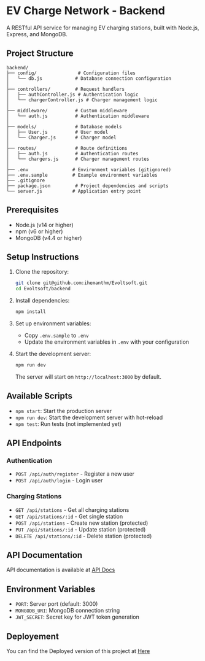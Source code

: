 # EV Charge Network - Backend

A RESTful API service for managing EV charging stations, built with Node.js, Express, and MongoDB.

## Project Structure

```
backend/
├── config/               # Configuration files
│   └── db.js            # Database connection configuration
│
├── controllers/         # Request handlers
│   ├── authController.js # Authentication logic
│   └── chargerController.js # Charger management logic
│
├── middleware/          # Custom middleware
│   └── auth.js          # Authentication middleware
│
├── models/              # Database models
│   ├── User.js          # User model
│   └── Charger.js       # Charger model
│
├── routes/              # Route definitions
│   ├── auth.js          # Authentication routes
│   └── chargers.js      # Charger management routes
│
├── .env                # Environment variables (gitignored)
├── .env.sample         # Example environment variables
├── .gitignore
├── package.json         # Project dependencies and scripts
└── server.js           # Application entry point
```

## Prerequisites

- Node.js (v14 or higher)
- npm (v6 or higher)
- MongoDB (v4.4 or higher)

## Setup Instructions

1. Clone the repository:
   ```bash
   git clone git@github.com:ihemanthm/Evoltsoft.git
   cd Evoltsoft/backend
   ```

2. Install dependencies:
   ```bash
   npm install
   ```

3. Set up environment variables:
   - Copy `.env.sample` to `.env`
   - Update the environment variables in `.env` with your configuration

4. Start the development server:
   ```bash
   npm run dev
   ```
   The server will start on `http://localhost:3000` by default.

## Available Scripts

- `npm start`: Start the production server
- `npm run dev`: Start the development server with hot-reload
- `npm test`: Run tests (not implemented yet)


## API Endpoints

### Authentication
- `POST /api/auth/register` - Register a new user
- `POST /api/auth/login` - Login user

### Charging Stations
- `GET /api/stations` - Get all charging stations
- `GET /api/stations/:id` - Get single station
- `POST /api/stations` - Create new station (protected)
- `PUT /api/stations/:id` - Update station (protected)
- `DELETE /api/stations/:id` - Delete station (protected)

## API Documentation

API documentation is available at [API Docs](https://documenter.getpostman.com/view/38263185/2sB2qgcxdg)

## Environment Variables

- `PORT`: Server port (default: 3000)
- `MONGODB_URI`: MongoDB connection string
- `JWT_SECRET`: Secret key for JWT token generation

## Deployement

You can find the Deployed version of this project at [Here](https://evoltsoft.onrender.com)
